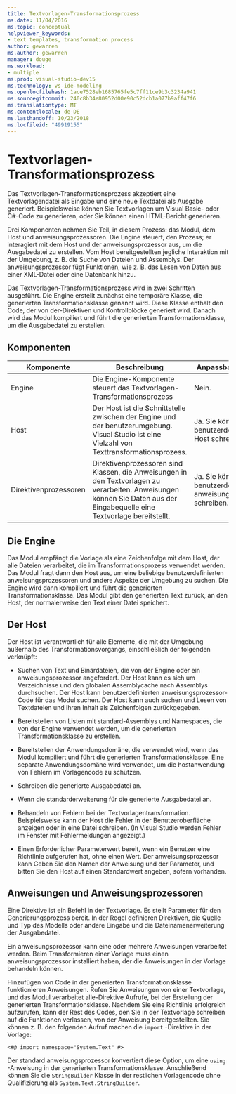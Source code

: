 ```yaml
---
title: Textvorlagen-Transformationsprozess
ms.date: 11/04/2016
ms.topic: conceptual
helpviewer_keywords:
- text templates, transformation process
author: gewarren
ms.author: gewarren
manager: douge
ms.workload:
- multiple
ms.prod: visual-studio-dev15
ms.technology: vs-ide-modeling
ms.openlocfilehash: 1ace7528eb1685765fe5c7ff11ce9b3c3234a941
ms.sourcegitcommit: 240c8b34e80952d00e90c52dcb1a077b9aff47f6
ms.translationtype: MT
ms.contentlocale: de-DE
ms.lasthandoff: 10/23/2018
ms.locfileid: "49919155"
---
```

# <a name="the-text-template-transformation-process"></a>Textvorlagen-Transformationsprozess
Das Textvorlagen-Transformationsprozess akzeptiert eine Textvorlagendatei als Eingabe und eine neue Textdatei als Ausgabe generiert. Beispielsweise können Sie Textvorlagen um Visual Basic- oder C#-Code zu generieren, oder Sie können einen HTML-Bericht generieren.

 Drei Komponenten nehmen Sie Teil, in diesem Prozess: das Modul, dem Host und anweisungsprozessoren. Die Engine steuert, den Prozess; er interagiert mit dem Host und der anweisungsprozessor aus, um die Ausgabedatei zu erstellen. Vom Host bereitgestellten jegliche Interaktion mit der Umgebung, z. B. die Suche von Dateien und Assemblys. Der anweisungsprozessor fügt Funktionen, wie z. B. das Lesen von Daten aus einer XML-Datei oder eine Datenbank hinzu.

 Das Textvorlagen-Transformationsprozess wird in zwei Schritten ausgeführt. Die Engine erstellt zunächst eine temporäre Klasse, die generierten Transformationsklasse genannt wird. Diese Klasse enthält den Code, der von der-Direktiven und Kontrollblöcke generiert wird. Danach wird das Modul kompiliert und führt die generierten Transformationsklasse, um die Ausgabedatei zu erstellen.

## <a name="components"></a>Komponenten

|Komponente|Beschreibung|Anpassbare (Ja/Nein)|
|-|-|-|
|Engine|Die Engine-Komponente steuert das Textvorlagen-Transformationsprozess|Nein.|
|Host|Der Host ist die Schnittstelle zwischen der Engine und der benutzerumgebung. Visual Studio ist eine Vielzahl von Texttransformationsprozess.|Ja. Sie können einen benutzerdefinierten Host schreiben.|
|Direktivenprozessoren|Direktivenprozessoren sind Klassen, die Anweisungen in den Textvorlagen zu verarbeiten. Anweisungen können Sie Daten aus der Eingabequelle eine Textvorlage bereitstellt.|Ja. Sie können benutzerdefinierte anweisungsprozessoren schreiben.|

## <a name="the-engine"></a>Die Engine
 Das Modul empfängt die Vorlage als eine Zeichenfolge mit dem Host, der alle Dateien verarbeitet, die im Transformationsprozess verwendet werden. Das Modul fragt dann den Host aus, um eine beliebige benutzerdefinierten anweisungsprozessoren und andere Aspekte der Umgebung zu suchen. Die Engine wird dann kompiliert und führt die generierten Transformationsklasse. Das Modul gibt den generierten Text zurück, an den Host, der normalerweise den Text einer Datei speichert.

## <a name="the-host"></a>Der Host
 Der Host ist verantwortlich für alle Elemente, die mit der Umgebung außerhalb des Transformationsvorgangs, einschließlich der folgenden verknüpft:

-   Suchen von Text und Binärdateien, die von der Engine oder ein anweisungsprozessor angefordert. Der Host kann es sich um Verzeichnisse und den globalen Assemblycache nach Assemblys durchsuchen. Der Host kann benutzerdefinierten anweisungsprozessor-Code für das Modul suchen. Der Host kann auch suchen und Lesen von Textdateien und ihren Inhalt als Zeichenfolgen zurückgegeben.

-   Bereitstellen von Listen mit standard-Assemblys und Namespaces, die von der Engine verwendet werden, um die generierten Transformationsklasse zu erstellen.

-   Bereitstellen der Anwendungsdomäne, die verwendet wird, wenn das Modul kompiliert und führt die generierten Transformationsklasse. Eine separate Anwendungsdomäne wird verwendet, um die hostanwendung von Fehlern im Vorlagencode zu schützen.

-   Schreiben die generierte Ausgabedatei an.

-   Wenn die standarderweiterung für die generierte Ausgabedatei an.

-   Behandeln von Fehlern bei der Textvorlagentransformation. Beispielsweise kann der Host die Fehler in der Benutzeroberfläche anzeigen oder in eine Datei schreiben. (In Visual Studio werden Fehler im Fenster mit Fehlermeldungen angezeigt.)

-   Einen Erforderlicher Parameterwert bereit, wenn ein Benutzer eine Richtlinie aufgerufen hat, ohne einen Wert. Der anweisungsprozessor kann Geben Sie den Namen der Anweisung und der Parameter, und bitten Sie den Host auf einen Standardwert angeben, sofern vorhanden.

## <a name="directives-and-directive-processors"></a>Anweisungen und Anweisungsprozessoren
 Eine Direktive ist ein Befehl in der Textvorlage. Es stellt Parameter für den Generierungsprozess bereit. In der Regel definieren Direktiven, die Quelle und Typ des Modells oder andere Eingabe und die Dateinamenerweiterung der Ausgabedatei.

 Ein anweisungsprozessor kann eine oder mehrere Anweisungen verarbeitet werden. Beim Transformieren einer Vorlage muss einen anweisungsprozessor installiert haben, der die Anweisungen in der Vorlage behandeln können.

 Hinzufügen von Code in der generierten Transformationsklasse funktionieren Anweisungen. Rufen Sie Anweisungen von einer Textvorlage, und das Modul verarbeitet alle-Direktive Aufrufe, bei der Erstellung der generierten Transformationsklasse. Nachdem Sie eine Richtlinie erfolgreich aufzurufen, kann der Rest des Codes, den Sie in der Textvorlage schreiben auf die Funktionen verlassen, von der Anweisung bereitgestellten. Sie können z. B. den folgenden Aufruf machen die `import` -Direktive in der Vorlage:

 `<#@ import namespace="System.Text" #>`

 Der standard anweisungsprozessor konvertiert diese Option, um eine `using` -Anweisung in der generierten Transformationsklasse. Anschließend können Sie die `StringBuilder` Klasse in der restlichen Vorlagencode ohne Qualifizierung als `System.Text.StringBuilder`.